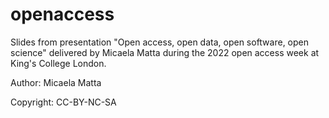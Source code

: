 # openaccess


Slides from presentation "Open access, open data, open software, open science" delivered by Micaela Matta during the 2022 open access week at King's College London.

Author: Micaela Matta

Copyright: CC-BY-NC-SA

